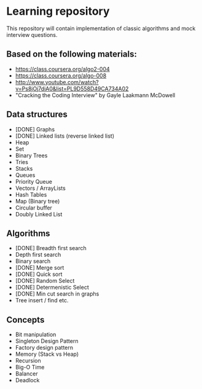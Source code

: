 # Learning repository

This repository will contain implementation of classic algorithms and mock interview questions.

## Based on the following materials:
* https://class.coursera.org/algo2-004
* https://class.coursera.org/algo-008
* http://www.youtube.com/watch?v=Ps8jOj7diA0&list=PL9D558D49CA734A02
* "Cracking the Coding Interview" by Gayle Laakmann McDowell

## Data structures
* [DONE] Graphs
* [DONE] Linked lists (reverse linked list)
* Heap
* Set
* Binary Trees
* Tries
* Stacks
* Queues
* Priority Queue
* Vectors / ArrayLists
* Hash Tables
* Map (Binary tree)
* Circular buffer
* Doubly Linked List

## Algorithms
* [DONE] Breadth first search
* Depth first search
* Binary search
* [DONE] Merge sort
* [DONE] Quick sort
* [DONE] Random Select
* [DONE] Determenistic Select
* [DONE] Min cut search in graphs
* Tree insert / find etc.

## Concepts
* Bit manipulation
* Singleton Design Pattern
* Factory design pattern
* Memory (Stack vs Heap)
* Recursion
* Big-O Time
* Balancer
* Deadlock
